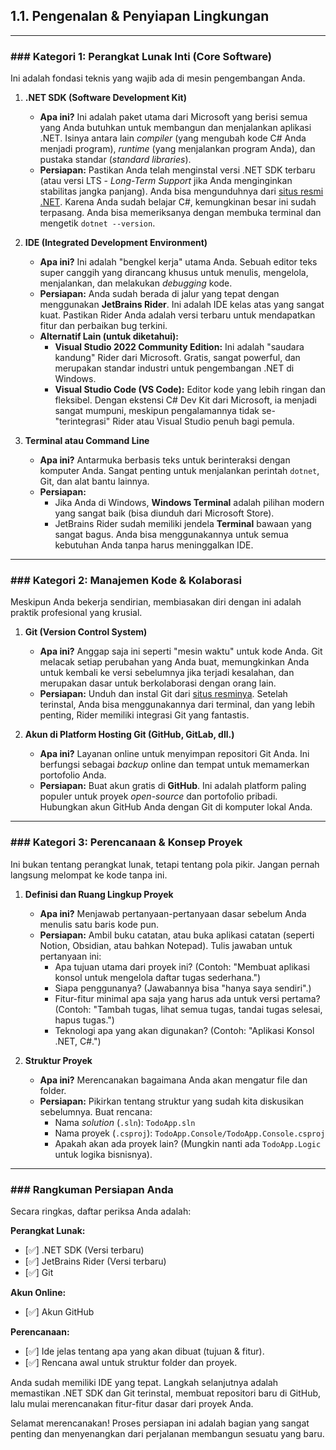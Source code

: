 ﻿## 1.1. Pengenalan & Penyiapan Lingkungan

---

### ### Kategori 1: Perangkat Lunak Inti (Core Software)

Ini adalah fondasi teknis yang wajib ada di mesin pengembangan Anda.

1.  **.NET SDK (Software Development Kit)**
    * **Apa ini?** Ini adalah paket utama dari Microsoft yang berisi semua yang Anda butuhkan untuk membangun dan menjalankan aplikasi .NET. Isinya antara lain *compiler* (yang mengubah kode C# Anda menjadi program), *runtime* (yang menjalankan program Anda), dan pustaka standar (*standard libraries*).
    * **Persiapan:** Pastikan Anda telah menginstal versi .NET SDK terbaru (atau versi LTS - *Long-Term Support* jika Anda menginginkan stabilitas jangka panjang). Anda bisa mengunduhnya dari [situs resmi .NET](https://dotnet.microsoft.com/download). Karena Anda sudah belajar C#, kemungkinan besar ini sudah terpasang. Anda bisa memeriksanya dengan membuka terminal dan mengetik `dotnet --version`.

2.  **IDE (Integrated Development Environment)**
    * **Apa ini?** Ini adalah "bengkel kerja" utama Anda. Sebuah editor teks super canggih yang dirancang khusus untuk menulis, mengelola, menjalankan, dan melakukan *debugging* kode.
    * **Persiapan:** Anda sudah berada di jalur yang tepat dengan menggunakan **JetBrains Rider**. Ini adalah IDE kelas atas yang sangat kuat. Pastikan Rider Anda adalah versi terbaru untuk mendapatkan fitur dan perbaikan bug terkini.
    * **Alternatif Lain (untuk diketahui):**
        * **Visual Studio 2022 Community Edition:** Ini adalah "saudara kandung" Rider dari Microsoft. Gratis, sangat powerful, dan merupakan standar industri untuk pengembangan .NET di Windows.
        * **Visual Studio Code (VS Code):** Editor kode yang lebih ringan dan fleksibel. Dengan ekstensi C# Dev Kit dari Microsoft, ia menjadi sangat mumpuni, meskipun pengalamannya tidak se-"terintegrasi" Rider atau Visual Studio penuh bagi pemula.

3.  **Terminal atau Command Line**
    * **Apa ini?** Antarmuka berbasis teks untuk berinteraksi dengan komputer Anda. Sangat penting untuk menjalankan perintah `dotnet`, Git, dan alat bantu lainnya.
    * **Persiapan:**
        * Jika Anda di Windows, **Windows Terminal** adalah pilihan modern yang sangat baik (bisa diunduh dari Microsoft Store).
        * JetBrains Rider sudah memiliki jendela **Terminal** bawaan yang sangat bagus. Anda bisa menggunakannya untuk semua kebutuhan Anda tanpa harus meninggalkan IDE.

---

### ### Kategori 2: Manajemen Kode & Kolaborasi

Meskipun Anda bekerja sendirian, membiasakan diri dengan ini adalah praktik profesional yang krusial.

1.  **Git (Version Control System)**
    * **Apa ini?** Anggap saja ini seperti "mesin waktu" untuk kode Anda. Git melacak setiap perubahan yang Anda buat, memungkinkan Anda untuk kembali ke versi sebelumnya jika terjadi kesalahan, dan merupakan dasar untuk berkolaborasi dengan orang lain.
    * **Persiapan:** Unduh dan instal Git dari [situs resminya](https://git-scm.com/downloads). Setelah terinstal, Anda bisa menggunakannya dari terminal, dan yang lebih penting, Rider memiliki integrasi Git yang fantastis.

2.  **Akun di Platform Hosting Git (GitHub, GitLab, dll.)**
    * **Apa ini?** Layanan online untuk menyimpan repositori Git Anda. Ini berfungsi sebagai *backup* online dan tempat untuk memamerkan portofolio Anda.
    * **Persiapan:** Buat akun gratis di **GitHub**. Ini adalah platform paling populer untuk proyek *open-source* dan portofolio pribadi. Hubungkan akun GitHub Anda dengan Git di komputer lokal Anda.

---

### ### Kategori 3: Perencanaan & Konsep Proyek

Ini bukan tentang perangkat lunak, tetapi tentang pola pikir. Jangan pernah langsung melompat ke kode tanpa ini.

1.  **Definisi dan Ruang Lingkup Proyek**
    * **Apa ini?** Menjawab pertanyaan-pertanyaan dasar sebelum Anda menulis satu baris kode pun.
    * **Persiapan:** Ambil buku catatan, atau buka aplikasi catatan (seperti Notion, Obsidian, atau bahkan Notepad). Tulis jawaban untuk pertanyaan ini:
        * Apa tujuan utama dari proyek ini? (Contoh: "Membuat aplikasi konsol untuk mengelola daftar tugas sederhana.")
        * Siapa penggunanya? (Jawabannya bisa "hanya saya sendiri".)
        * Fitur-fitur minimal apa saja yang harus ada untuk versi pertama? (Contoh: "Tambah tugas, lihat semua tugas, tandai tugas selesai, hapus tugas.")
        * Teknologi apa yang akan digunakan? (Contoh: "Aplikasi Konsol .NET, C#.")

2.  **Struktur Proyek**
    * **Apa ini?** Merencanakan bagaimana Anda akan mengatur file dan folder.
    * **Persiapan:** Pikirkan tentang struktur yang sudah kita diskusikan sebelumnya. Buat rencana:
        * Nama *solution* (`.sln`): `TodoApp.sln`
        * Nama proyek (`.csproj`): `TodoApp.Console/TodoApp.Console.csproj`
        * Apakah akan ada proyek lain? (Mungkin nanti ada `TodoApp.Logic` untuk logika bisnisnya).

---

### ### Rangkuman Persiapan Anda

Secara ringkas, daftar periksa Anda adalah:

**Perangkat Lunak:**
-   [✅] .NET SDK (Versi terbaru)
-   [✅] JetBrains Rider (Versi terbaru)
-   [✅] Git

**Akun Online:**
-   [✅] Akun GitHub

**Perencanaan:**
-   [✅] Ide jelas tentang apa yang akan dibuat (tujuan & fitur).
-   [✅] Rencana awal untuk struktur folder dan proyek.

Anda sudah memiliki IDE yang tepat. Langkah selanjutnya adalah memastikan .NET SDK dan Git terinstal, membuat repositori baru di GitHub, lalu mulai merencanakan fitur-fitur dasar dari proyek Anda.

Selamat merencanakan! Proses persiapan ini adalah bagian yang sangat penting dan menyenangkan dari perjalanan membangun sesuatu yang baru.